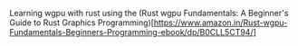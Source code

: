 Learning wgpu with rust using the (Rust wgpu Fundamentals: A Beginner's Guide to Rust Graphics Programming)[https://www.amazon.in/Rust-wgpu-Fundamentals-Beginners-Programming-ebook/dp/B0CLL5CT94/]
